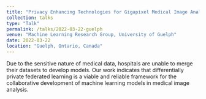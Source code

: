 ```yaml
---
title: "Privacy Enhancing Technologies for Gigapixel Medical Image Analysis"
collection: talks
type: "Talk"
permalink: /talks/2022-03-22-guelph
venue: "Machine Learning Research Group, University of Guelph"
date: 2022-03-22
location: "Guelph, Ontario, Canada"
---
```


Due to the sensitive nature of medical data, hospitals are unable to merge their datasets to develop models. Our work indicates that differentially private federated learning is a viable and reliable framework for the collaborative development of machine learning models in medical image analysis.
